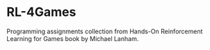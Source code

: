 # RL-4Games
Programming assignments collection from Hands-On Reinforcement Learning for Games book by Michael Lanham.
